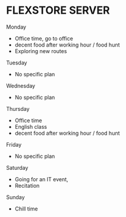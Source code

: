 # FLEXSTORE SERVER

Monday
- Office time, go to office
- decent food after working hour / food hunt
- Exploring new routes

Tuesday
- No specific plan

Wednesday
- No specific plan

Thursday
- Office time
- English class
- decent food after working hour / food hunt

Friday
- No specific plan

Saturday
- Going for an IT event, 
- Recitation

Sunday
- Chill time